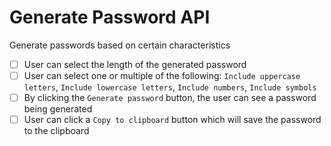 # Generate Password API
Generate passwords based on certain characteristics


- [ ] User can select the length of the generated password
- [ ] User can select one or multiple of the following: `Include uppercase letters`, `Include lowercase letters`, `Include numbers`, `Include symbols`
- [ ] By clicking the `Generate password` button, the user can see a password being generated
- [ ] User can click a `Copy to clipboard` button which will save the password to the clipboard